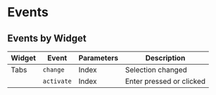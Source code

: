 # Events

## Events by Widget

| Widget | Event | Parameters | Description |
| --- | ---- | ---- | ---- |
| Tabs   | `change` | Index | Selection changed |
|  | `activate` | Index | Enter pressed or clicked |
